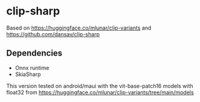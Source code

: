 # clip-sharp

Based on https://huggingface.co/mlunar/clip-variants
and https://github.com/dansav/clip-sharp

## Dependencies

* Onnx runtime
* SkiaSharp
 
This version tested on android/maui with the vit-base-patch16 models with float32 from https://huggingface.co/mlunar/clip-variants/tree/main/models 

